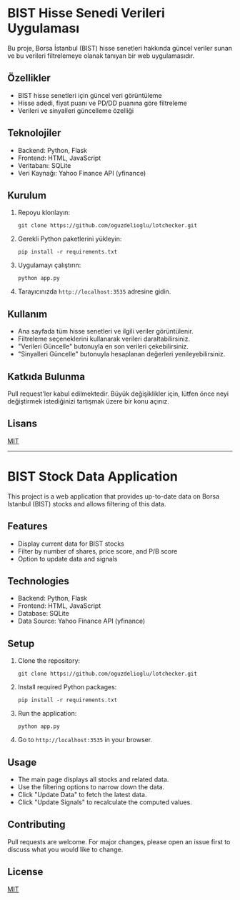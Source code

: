 # BIST Hisse Senedi Verileri Uygulaması

Bu proje, Borsa İstanbul (BIST) hisse senetleri hakkında güncel veriler sunan ve bu verileri filtrelemeye olanak tanıyan bir web uygulamasıdır.

## Özellikler

- BIST hisse senetleri için güncel veri görüntüleme
- Hisse adedi, fiyat puanı ve PD/DD puanına göre filtreleme
- Verileri ve sinyalleri güncelleme özelliği

## Teknolojiler

- Backend: Python, Flask
- Frontend: HTML, JavaScript
- Veritabanı: SQLite
- Veri Kaynağı: Yahoo Finance API (yfinance)

## Kurulum

1. Repoyu klonlayın:
   ```
   git clone https://github.com/oguzdelioglu/lotchecker.git
   ```

2. Gerekli Python paketlerini yükleyin:
   ```
   pip install -r requirements.txt
   ```

3. Uygulamayı çalıştırın:
   ```
   python app.py
   ```

4. Tarayıcınızda `http://localhost:3535` adresine gidin.

## Kullanım

- Ana sayfada tüm hisse senetleri ve ilgili veriler görüntülenir.
- Filtreleme seçeneklerini kullanarak verileri daraltabilirsiniz.
- "Verileri Güncelle" butonuyla en son verileri çekebilirsiniz.
- "Sinyalleri Güncelle" butonuyla hesaplanan değerleri yenileyebilirsiniz.

## Katkıda Bulunma

Pull request'ler kabul edilmektedir. Büyük değişiklikler için, lütfen önce neyi değiştirmek istediğinizi tartışmak üzere bir konu açınız.

## Lisans

[MIT](https://choosealicense.com/licenses/mit/)

---

# BIST Stock Data Application

This project is a web application that provides up-to-date data on Borsa Istanbul (BIST) stocks and allows filtering of this data.

## Features

- Display current data for BIST stocks
- Filter by number of shares, price score, and P/B score
- Option to update data and signals

## Technologies

- Backend: Python, Flask
- Frontend: HTML, JavaScript
- Database: SQLite
- Data Source: Yahoo Finance API (yfinance)

## Setup

1. Clone the repository:
   ```
   git clone https://github.com/oguzdelioglu/lotchecker.git
   ```

2. Install required Python packages:
   ```
   pip install -r requirements.txt
   ```

3. Run the application:
   ```
   python app.py
   ```

4. Go to `http://localhost:3535` in your browser.

## Usage

- The main page displays all stocks and related data.
- Use the filtering options to narrow down the data.
- Click "Update Data" to fetch the latest data.
- Click "Update Signals" to recalculate the computed values.

## Contributing

Pull requests are welcome. For major changes, please open an issue first to discuss what you would like to change.

## License

[MIT](https://choosealicense.com/licenses/mit/)
